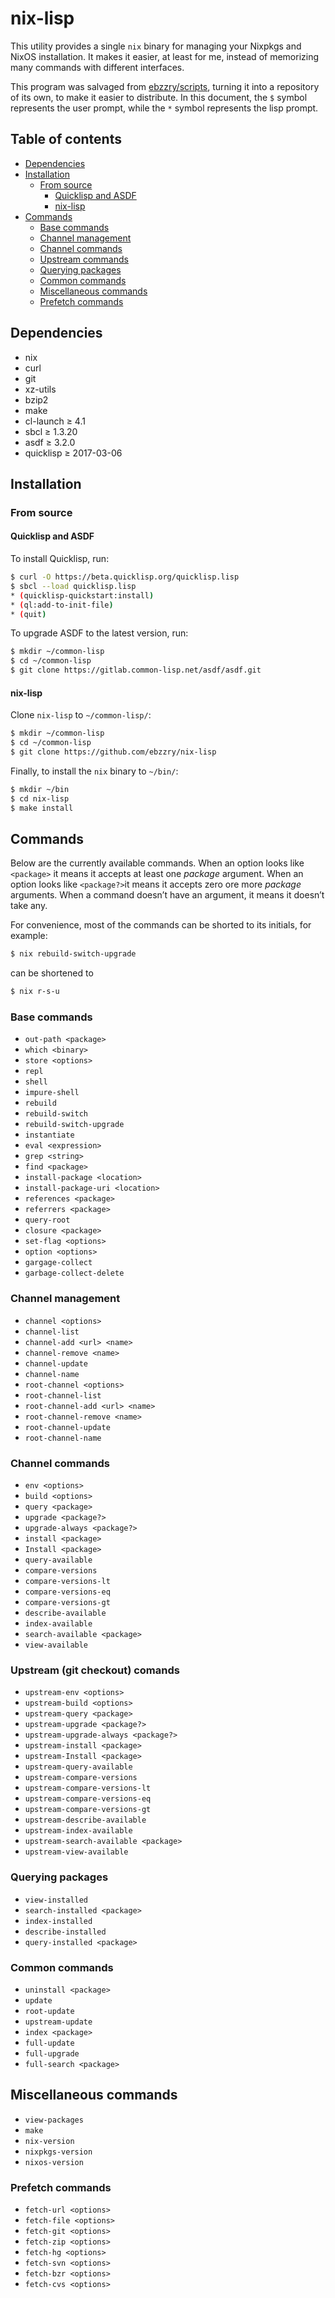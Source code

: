 nix-lisp
========

This utility provides a single `nix` binary for managing your Nixpkgs and NixOS installation. It
makes it easier, at least for me, instead of memorizing many commands with different interfaces.

This program was salvaged from [ebzzry/scripts](https://github.com/ebzzry/scripts), turning it into
a repository of its own, to make it easier to distribute. In this document, the `$` symbol
represents the user prompt, while the `*` symbol represents the lisp prompt.


Table of contents
-----------------

- [Dependencies](#dependencies)
- [Installation](#installation)
  - [From source](#fromsource)
    * [Quicklisp and ASDF](#quicklispasdf)
    * [nix-lisp](#nixlisp)
- [Commands](#commands)
  + [Base commands](#basecommands)
  + [Channel management](#channelmanagementcommands)
  + [Channel commands](#channelcommands)
  + [Upstream commands](#upstreamcommands)
  + [Querying packages](#querycommands)
  + [Common commands](#commoncommands)
  + [Miscellaneous commands](#miscellaneouscommands)
  + [Prefetch commands](#prefetchcommands)


<a name="dependencies">Dependencies</a>
---------------------------------------

- nix
- curl
- git
- xz-utils
- bzip2
- make
- cl-launch ≥ 4.1
- sbcl ≥ 1.3.20
- asdf ≥ 3.2.0
- quicklisp ≥ 2017-03-06


<a name="installation">Installation</a>
---------------------------------------


### <a name="fromsource">From source</a>

#### <a name="quicklispasdf">Quicklisp and ASDF</a>

To install Quicklisp, run:

```bash
$ curl -O https://beta.quicklisp.org/quicklisp.lisp
$ sbcl --load quicklisp.lisp
* (quicklisp-quickstart:install)
* (ql:add-to-init-file)
* (quit)
```

To upgrade ASDF to the latest version, run:

```bash
$ mkdir ~/common-lisp
$ cd ~/common-lisp
$ git clone https://gitlab.common-lisp.net/asdf/asdf.git
```


#### <a name="nixlisp">nix-lisp</a>

Clone `nix-lisp` to `~/common-lisp/`:

```bash
$ mkdir ~/common-lisp
$ cd ~/common-lisp
$ git clone https://github.com/ebzzry/nix-lisp
```

Finally, to install the `nix` binary to `~/bin/`:

```bash
$ mkdir ~/bin
$ cd nix-lisp
$ make install
```


<a name="commands">Commands</a>
-------------------------------

Below are the currently available commands. When an option looks like `<package>` it means it
accepts at least one *package* argument. When an option looks like `<package?>`it means it accepts
zero ore more *package* arguments. When a command doesn’t have an argument, it means it doesn’t take
any.

For convenience, most of the commands can be shorted to its initials, for example:

```bash
$ nix rebuild-switch-upgrade
```

can be shortened to

```bash
$ nix r-s-u
```

### <a name="basecommands">Base commands</a>

- `out-path <package>`
- `which <binary>`
- `store <options>`
- `repl`
- `shell`
- `impure-shell`
- `rebuild`
- `rebuild-switch`
- `rebuild-switch-upgrade`
- `instantiate`
- `eval <expression>`
- `grep <string>`
- `find <package>`
- `install-package <location>`
- `install-package-uri <location>`
- `references <package>`
- `referrers <package>`
- `query-root`
- `closure <package>`
- `set-flag <options>`
- `option <options>`
- `gargage-collect`
- `garbage-collect-delete`


### <a name="channelmanagementcommands">Channel management</a>

- `channel <options>`
- `channel-list`
- `channel-add <url> <name>`
- `channel-remove <name>`
- `channel-update`
- `channel-name`
- `root-channel <options>`
- `root-channel-list`
- `root-channel-add <url> <name>`
- `root-channel-remove <name>`
- `root-channel-update`
- `root-channel-name`


### <a name="channelcommands">Channel commands</a>

- `env <options>`
- `build <options>`
- `query <package>`
- `upgrade <package?>`
- `upgrade-always <package?>`
- `install <package>`
- `Install <package>`
- `query-available`
- `compare-versions`
- `compare-versions-lt`
- `compare-versions-eq`
- `compare-versions-gt`
- `describe-available`
- `index-available`
- `search-available <package>`
- `view-available`


### <a name="upstreamcommands">Upstream (git checkout) comands</a>

- `upstream-env <options>`
- `upstream-build <options>`
- `upstream-query <package>`
- `upstream-upgrade <package?>`
- `upstream-upgrade-always <package?>`
- `upstream-install <package>`
- `upstream-Install <package>`
- `upstream-query-available`
- `upstream-compare-versions`
- `upstream-compare-versions-lt`
- `upstream-compare-versions-eq`
- `upstream-compare-versions-gt`
- `upstream-describe-available`
- `upstream-index-available`
- `upstream-search-available <package>`
- `upstream-view-available`


### <a name="querycommands">Querying packages</a>

- `view-installed`
- `search-installed <package>`
- `index-installed`
- `describe-installed`
- `query-installed <package>`


### <a name="commoncommands">Common commands</a>

- `uninstall <package>`
- `update`
- `root-update`
- `upstream-update`
- `index <package>`
- `full-update`
- `full-upgrade`
- `full-search <package>`


## <a name="miscellaneouscommands">Miscellaneous commands</a>

- `view-packages`
- `make`
- `nix-version`
- `nixpkgs-version`
- `nixos-version`


### <a name="prefetchcommands">Prefetch commands</a>

- `fetch-url <options>`
- `fetch-file <options>`
- `fetch-git <options>`
- `fetch-zip <options>`
- `fetch-hg <options>`
- `fetch-svn <options>`
- `fetch-bzr <options>`
- `fetch-cvs <options>`
